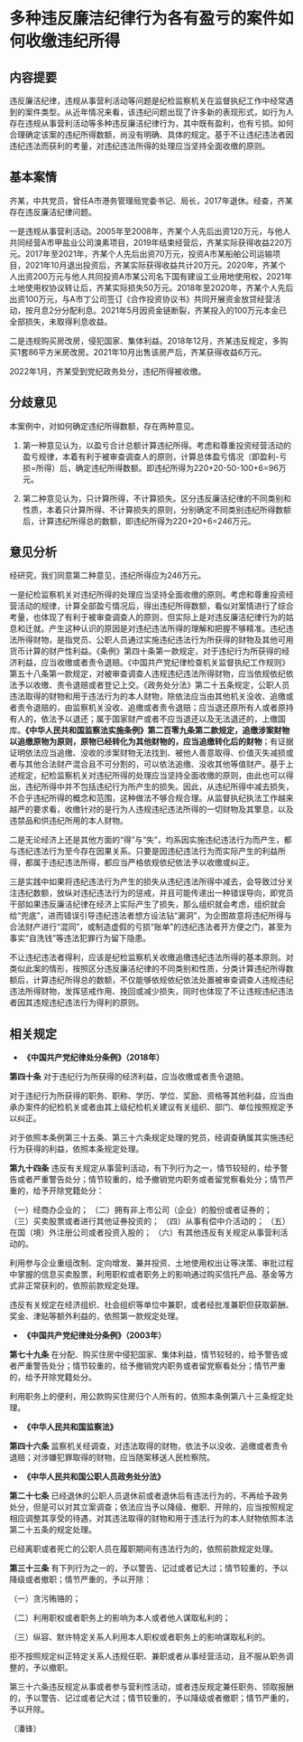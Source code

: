 # 多种违反廉洁纪律行为各有盈亏的案件如何收缴违纪所得

## 内容提要

违反廉洁纪律，违规从事营利活动等问题是纪检监察机关在监督执纪工作中经常遇到的案件类型。从近年情况来看，该违纪问题出现了许多新的表现形式，如行为人存在违规从事营利活动等多种违反廉洁纪律行为，其中既有盈利，也有亏损。如何合理确定该案的违纪所得数额，尚没有明确、具体的规定。基于不让违纪违法者因违纪违法而获利的考量，对违纪违法所得的处理应当坚持全面收缴的原则。

## 基本案情

齐某，中共党员，曾任A市港务管理局党委书记、局长，2017年退休。经查，齐某存在违反廉洁纪律问题。

一是违规从事营利活动。2005年至2008年，齐某个人先后出资120万元，与他人共同经营A市甲盐业公司溴素项目，2019年结束经营后，齐某实际获得收益220万元。2017年至2021年，齐某个人先后出资70万元，投资A市某船舶公司运输项目，2021年10月退出投资后，齐某实际获得收益共计20万元。2020年，齐某个人出资200万元与他人共同投资A市某公司名下国有建设工业用地使用权，2021年土地使用权协议转让后，齐某实际损失50万元。2018年至2020年，齐某个人先后出资100万元，与A市丁公司签订《合作投资协议书》共同开展资金放贷经营活动，按月息2分分配利息。2021年5月因资金链断裂，齐某投入的100万元本金已全部损失，未取得利息收益。

二是违规购买房改房，侵犯国家、集体利益。2018年12月，齐某违反规定，多购买1套86平方米房改房。2021年10月出售该房产后，齐某获得收益6万元。

2022年1月，齐某受到党纪政务处分，违纪所得被收缴。

## 分歧意见

本案例中，对如何确定违纪所得数额，存在两种意见。

1. 第一种意见认为，以盈亏合计总额计算违纪所得。考虑和尊重投资经营活动的盈亏规律，本着有利于被审查调查人的原则，计算总体盈亏情况（即盈利-亏损=所得）后，确定违纪所得数额。即违纪所得为220+20-50-100+6=96万元。

2. 第二种意见认为，只计算所得，不计算损失。区分违反廉洁纪律的不同类别和性质，本着只计算所得、不计算损失的原则，分别确定不同类别违纪所得数额后，计算违纪所得总的数额，即违纪所得为220+20+6=246万元。

## 意见分析

经研究，我们同意第二种意见，违纪所得应为246万元。

一是纪检监察机关对违纪所得的处理应当坚持全面收缴的原则。考虑和尊重投资经营活动的规律，计算全部盈亏情况后，得出违纪所得数额，看似对案情进行了综合考量，也体现了有利于被审查调查人的原则，但实际上是对违反廉洁纪律行为的姑息和迁就。产生这种认识的原因是对违纪违法所得的理解和把握不够精准。违纪违法所得财物，是指党员、公职人员通过实施违纪违法行为所获得的财物及其他可用货币计算的财产性利益。《条例》第四十条第一款规定，对于违纪行为所获得的经济利益，应当收缴或者责令退赔。《中国共产党纪律检查机关监督执纪工作规则》第五十八条第一款规定，对被审查调查人违规违纪违法所得财物，应当依规依纪依法予以收缴、责令退赔或者登记上交。《政务处分法》第二十五条规定，公职人员违法取得的财物和用于违法行为的本人财物，除依法应当由其他机关没收、追缴或者责令退赔的，由监察机关没收、追缴或者责令退赔；应当退还原所有人或者原持有人的，依法予以退还；属于国家财产或者不应当退还以及无法退还的，上缴国库。**《中华人民共和国监察法实施条例》第二百零九条第二款规定，追缴涉案财物以追缴原物为原则，原物已经转化为其他财物的，应当追缴转化后的财物**；有证据证明依法应当追缴、没收的涉案财物无法找到、被他人善意取得、价值灭失减损或者与其他合法财产混合且不可分割的，可以依法追缴、没收其他等值财产。基于上述规定，纪检监察机关对违纪所得的处理应当坚持全面收缴的原则，由此也可以得出，违纪所得中并不包括违纪行为所产生的损失。因此，从违纪所得中减去损失，不合乎违纪所得的概念和范围，这种做法不够合规合理。从监督执纪执法工作越来越严的要求看，收缴针对的是行为人违规违纪违法所得的一切财物及其擎息，以及违禁品和供违纪所用的本人财物。

二是无论经济上还是其他方面的“得”与“失”，均系因实施违纪违法行为而产生，都与违纪违法行为至今存在因果关系。只要是因违纪违法行为而实际产生的利益所得，都属于违纪违法所得，都应当严格依规依纪依法予以收缴或纠正。

三是实践中如果将违纪违法行为产生的损失从违纪违法所得中减去，会导致过分关注违纪数额，放纵对违纪违法行为的惩戒，并且可能传递出一种错误导向，即党员干部如果违反廉洁纪律在经济上实际产生了损失，那么组织就会考虑，组织就会给“兜底”，进而错误引导违纪违法者想方设法钻“漏洞”，为企图故意将违纪所得与合法财产进行“混同”，或制造虚假的亏损“账单”的违纪违法者开方便之门，甚至为事实“自洗钱”等违法犯罪行为留下隐患。

不让违纪违法者得利，应该是纪检监察机关收缴追缴违纪违法所得的基本原则。对类似此案的情形，按照区分违反廉洁纪律的不同类别和性质，分类计算违纪所得数额后，计算违纪所得总的数额，不仅能够依规依纪依法处置被审查调查人违规违纪违法所得财物，发挥惩戒作用、挽回或减少损失，同时也体现了不让违规违纪违法者因其违规违纪违法行为得利的原则。

## 相关规定

* **《中国共产党纪律处分条例》（2018年）**

**第四十条** 对于违纪行为所获得的经济利益，应当收缴或者责令退赔。

对于违纪行为所获得的职务、职称、学历、学位、奖励、资格等其他利益，应当由承办案件的纪检机关或者由其上级纪检机关建议有关组织、部门、单位按照规定予以纠正。

对于依照本条例第三十五条、第三十六条规定处理的党员，经调查确属其实施违纪行为获得的利益，依照本条规定处理。

**第九十四条** 违反有关规定从事营利活动，有下列行为之一，情节较轻的，给予警告或者严重警告处分；情节较重的，给予撤销党内职务或者留党察看处分；情节严重的，给予开除党籍处分：

（一）经商办企业的；
（二）拥有非上市公司（企业）的股份或者证券的；
（三）买卖股票或者进行其他证券投资的；
（四）从事有偿中介活动的；
（五）在国（境）外注册公司或者投资入股的；
（六）有其他违反有关规定从事营利活动的。

利用参与企业重组改制、定向增发、兼并投资、土地使用权出让等决策、审批过程中掌握的信息买卖股票，利用职权或者职务上的影响通过购买信托产品、基金等方式非正常获利的，依照前款规定处理。

违反有关规定在经济组织、社会组织等单位中兼职，或者经批准兼职但获取薪酬、奖金、津贴等额外利益的，依照第一款规定处理。

* **《中国共产党纪律处分条例》（2003年）**

**第七十九条** 在分配、购买住房中侵犯国家、集体利益，情节较轻的，给予警告或者严重警告处分；情节较重的，给予撤销党内职务或者留党察看处分；情节严重的，给予开除党籍处分。

利用职务上的便利，用公款购买住房归个人所有的，依照本条例第八十三条规定处理。

* **《中华人民共和国监察法》**

**第四十六条** 监察机关经调查，对违法取得的财物，依法予以没收、追缴或者责令退赔；对涉嫌犯罪取得的财物，应当随案移送人民检察院。

* **《中华人民共和国公职人员政务处分法》**

**第二十七条** 已经退休的公职人员退休前或者退休后有违法行为的，不再给予政务处分，但是可以对其立案调查；依法应当予以降级、撤职、开除的，应当按照规定相应调整其享受的待遇，对其违法取得的财物和用于违法行为的本人财物依照本法第二十五条的规定处理。

已经离职或者死亡的公职人员在履职期间有违法行为的，依照前款规定处理。

**第三十三条** 有下列行为之一的，予以警告、记过或者记大过；情节较重的，予以降级或者撤职；情节严重的，予以开除：

（一）贪污贿赂的；

（二）利用职权或者职务上的影响为本人或者他人谋取私利的；

（三）纵容、默许特定关系人利用本人职权或者职务上的影响谋取私利的。

拒不按照规定纠正特定关系人违规任职、兼职或者从事经营活动，且不服从职务调整的，予以撤职。

第三十六条违反规定从事或者参与营利性活动，或者违反规定兼任职务、领取报酬的，予以警告、记过或者记大过；情节较重的，予以降级或者撤职；情节严重的，予以开除。

（潘锋）